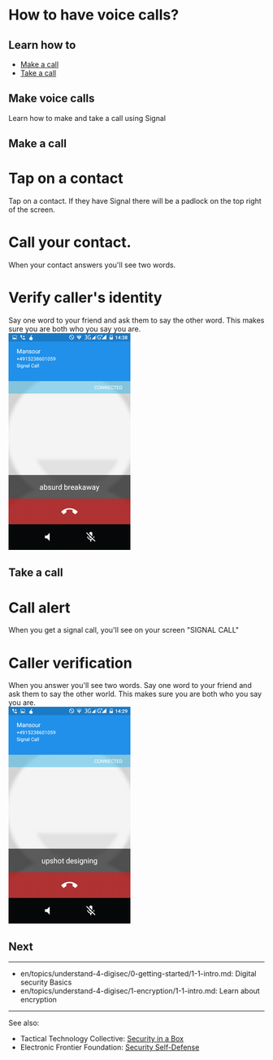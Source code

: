 # How to have voice calls?
## Learn how to

- [Make a call](en/topics/tool-2-signal/2-voice/3-1-howto-android-content.md)
- [Take a call](en/topics/tool-2-signal/2-voice/3-2-howto-android-content.md)



## Make voice calls

Learn how to make and take a call using Signal



## Make a call

# Tap on a contact
Tap on a contact. If they have Signal there will be a padlock on the top right of the screen.
<br>
# Call your contact.
When your contact answers you'll see two words.
<br>
# Verify caller's identity
Say one word to your friend and ask them to say the other word. This makes sure you are both who you say you are.
<br>
![](signal-and-en-v02-020.png)



## Take a call

# Call alert
When you get a signal call, you'll see on your screen "SIGNAL CALL"
<br>
# Caller verification
When you answer you'll see two words. Say one word to your friend and ask them to say the other world. This makes sure you are both who you say you are.
<br>
![](signal-and-en-v02-022.png)



## Next

---
- en/topics/understand-4-digisec/0-getting-started/1-1-intro.md: Digital security Basics
- en/topics/understand-4-digisec/1-encryption/1-1-intro.md: Learn about encryption
---
See also:
- Tactical Technology Collective: [Security in a Box](https://securityinabox.org)
- Electronic Frontier Foundation: [Security Self-Defense](htps://ssd.eff.org)



